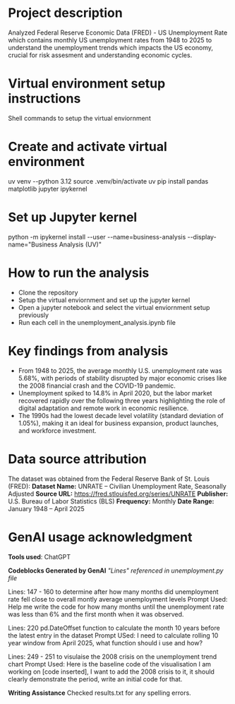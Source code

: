 # Project description 
Analyzed Federal Reserve Economic Data (FRED) - US Unemployment Rate which contains monthly US unemployment rates from 1948 to 2025 to understand the unemployment trends which impacts the US economy, crucial for risk assesment and understanding economic cycles.

# Virtual environment setup instructions

Shell commands to setup the virtual enviornment

 # Create and activate virtual environment
 uv venv --python 3.12
 source .venv/bin/activate
 uv pip install pandas matplotlib jupyter ipykernel

# Set up Jupyter kernel
 python -m ipykernel install --user --name=business-analysis --display-name="Business Analysis (UV)"

# How to run the analysis

- Clone the repository
- Setup the virtual enviornment and set up the jupyter kernel
- Open a jupyter notebook and select the virtual enviornment setup previously
- Run each cell in the unemployment_analysis.ipynb file

# Key findings from analysis

- From 1948 to 2025, the average monthly U.S. unemployment rate was 5.68%, with periods of stability disrupted by major economic crises like the 2008 financial crash and the COVID-19 pandemic.
- Unemployment spiked to 14.8% in April 2020, but the labor market recovered rapidly over the following three years highlighting the role of digital adaptation and remote work in economic resilience.
- The 1990s had the lowest decade level volatility (standard deviation of 1.05%), making it an ideal for business expansion, product launches, and workforce investment.

# Data source attribution

The dataset was obtained from the Federal Reserve Bank of St. Louis (FRED):
 **Dataset Name:** UNRATE – Civilian Unemployment Rate, Seasonally Adjusted
 **Source URL:** https://fred.stlouisfed.org/series/UNRATE
 **Publisher:** U.S. Bureau of Labor Statistics (BLS)
 **Frequency:** Monthly
 **Date Range:** January 1948 – April 2025

# GenAI usage acknowledgment
  **Tools used**: ChatGPT

  **Codeblocks Generated by GenAI**
  *"Lines" referenced in unemployment.py file*
  
  Lines: 147 - 160 to determine after how many months did unemployment rate fell close to overall montly average unemployment levels
  Prompt Used: Help me write the code for how many months until the unemployment rate was less than 6% and the first month when it was observed.

  Lines: 220 pd.DateOffset function to calculate the month 10 years before the latest entry in the dataset
  Prompt USed: I need to calculate rolling 10 year window from April 2025, what function should i use and how?

  Lines: 249 - 251 to visulaise the 2008 crisis on the unemployment trend chart
  Prompt Used: Here is the baseline code of the visualisation I am working on [code inserted], I want to add the 2008 crisis to it, it should clearly demonstrate the period, write an initial code for that.

  **Writing Assistance**
  Checked results.txt for any spelling errors.






